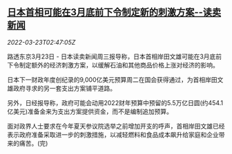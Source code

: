 <!--1648004463000-->
[日本首相可能在3月底前下令制定新的刺激方案--读卖新闻](https://cn.reuters.com/article/japan-media-kishida-stimulating-policy-0-idCNKCS2LK06J)
------

<div><i>2022-03-23T02:47:05Z</i></div><p>路透东京3月23日 - 日本读卖新闻周三报导称，日本首相岸田文雄可能在3月底前下令制定额外的经济刺激方案，以缓解石油和其他商品价格上涨对经济的影响。</p><p>日本下一财政年度创纪录的9,000亿美元预算周二在国会获得通过，为首相岸田文雄政府寻求的另一套支出方案铺平道路。</p><p>另外，日经报导称，政府可能会动用2022财年预算中预留的5.5万亿日圆(约454.1亿美元)准备金来为支出方案提供资金，而不是编制追加预算。</p><p>面对政界人士要求在今年夏天参议院选举之前增加开支的呼声，首相岸田文雄已经表示政府准备采取进一步的刺激措施，以减轻燃料和食品成本飙升给家庭和企业带来的痛苦。(完)</p>

